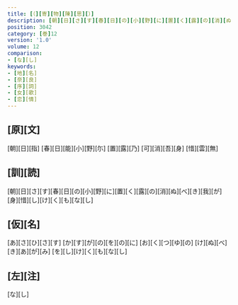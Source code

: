 ```yaml
---
title: [（][寄][物][陳][思][）]
description: [朝][日][さ][す][春][日][の][小][野][に][置][く][露][の][消][ぬ][べ][き][我][が][身][惜][し][け][く][も][な][し]
position: 3042
category: [巻]12
version: '1.0'
volume: 12
comparison:
- [な][し]
keywords:
- [地][名]
- [奈][良]
- [序][詞]
- [女][歌]
- [恋][情]
---
```


## [原][文]

[朝][日][指] [春][日][能][小][野][尓] [置][露][乃] [可][消][吾][身] [惜][雲][無]

## [訓][読]

[朝][日][さ][す][春][日][の][小][野][に][置][く][露][の][消][ぬ][べ][き][我][が][身][惜][し][け][く][も][な][し]

## [仮][名]

[あ][さ][ひ][さ][す] [か][す][が][の][を][の][に] [お][く][つ][ゆ][の] [け][ぬ][べ][き][あ][が][み] [を][し][け][く][も][な][し]

## [左][注]

[な][し]
